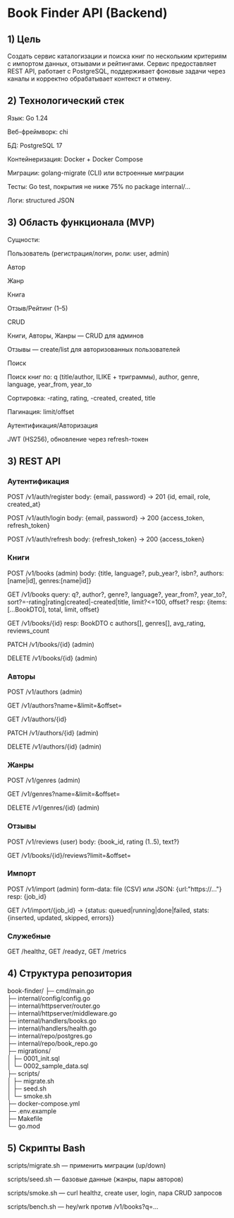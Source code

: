 # Book Finder API (Backend)
## 1) Цель

Создать сервис каталогизации и поиска книг по нескольким критериям с импортом данных, отзывами и рейтингами. Сервис предоставляет REST API, работает с PostgreSQL, поддерживает фоновые задачи через каналы и корректно обрабатывает контекст и отмену.

## 2) Технологический стек 

Язык: Go 1.24

Веб-фреймворк: chi 

БД: PostgreSQL 17

Контейнеризация: Docker + Docker Compose

Миграции: golang-migrate (CLI) или встроенные миграции

Тесты: Go test, покрытия не ниже 75% по package internal/...

Логи: structured JSON 

## 3) Область функционала (MVP)

Сущности:

Пользователь (регистрация/логин, роли: user, admin)

Автор

Жанр

Книга

Отзыв/Рейтинг (1–5)

CRUD

Книги, Авторы, Жанры — CRUD для админов

Отзывы — create/list для авторизованных пользователей

Поиск

Поиск книг по: q (title/author, ILIKE + триграммы), author, genre, language, year_from, year_to

Сортировка: -rating, rating, -created, created, title

Пагинация: limit/offset 

Аутентификация/Авторизация

JWT (HS256), обновление через refresh-токен

## 3) REST API 
### Аутентификация

POST /v1/auth/register
body: {email, password} → 201 {id, email, role, created_at}

POST /v1/auth/login
body: {email, password} → 200 {access_token, refresh_token}

POST /v1/auth/refresh
body: {refresh_token} → 200 {access_token}

### Книги

POST /v1/books (admin)
body: {title, language?, pub_year?, isbn?, authors: [name|id], genres:[name|id]}

GET /v1/books
query:
q?, author?, genre?, language?, year_from?, year_to?, sort?=-rating|rating|created|-created|title, limit?<=100, offset?
resp: {items:[...BookDTO], total, limit, offset}

GET /v1/books/{id}
resp: BookDTO с authors[], genres[], avg_rating, reviews_count

PATCH /v1/books/{id} (admin)

DELETE /v1/books/{id} (admin)

### Авторы

POST /v1/authors (admin)

GET /v1/authors?name=&limit=&offset=

GET /v1/authors/{id}

PATCH /v1/authors/{id} (admin)

DELETE /v1/authors/{id} (admin)

### Жанры

POST /v1/genres (admin)

GET /v1/genres?name=&limit=&offset=

DELETE /v1/genres/{id} (admin)

### Отзывы

POST /v1/reviews (user)
body: {book_id, rating (1..5), text?}

GET /v1/books/{id}/reviews?limit=&offset=

### Импорт

POST /v1/import (admin)
form-data: file (CSV) или JSON: {url:"https://..."}
resp: {job_id}

GET /v1/import/{job_id} → {status: queued|running|done|failed, stats:{inserted, updated, skipped, errors}}

### Служебные

GET /healthz, GET /readyz, GET /metrics

## 4) Структура репозитория
book-finder/
├─ cmd/main.go  
├─ internal/config/config.go  
├─ internal/httpserver/router.go  
├─ internal/httpserver/middleware.go  
├─ internal/handlers/books.go  
├─ internal/handlers/health.go  
├─ internal/repo/postgres.go  
├─ internal/repo/book_repo.go  
├─ migrations/  
│ ├─ 0001_init.sql  
│ └─ 0002_sample_data.sql  
├─ scripts/  
│ ├─ migrate.sh  
│ ├─ seed.sh  
│ └─ smoke.sh  
├─ docker-compose.yml  
├─ .env.example  
├─ Makefile  
└─ go.mod  

## 5) Скрипты Bash 

scripts/migrate.sh — применить миграции (up/down)

scripts/seed.sh — базовые данные (жанры, пары авторов)

scripts/smoke.sh — curl healthz, create user, login, пара CRUD запросов

scripts/bench.sh — hey/wrk против /v1/books?q=...
